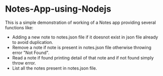 # Notes-App-using-Nodejs
This is a simple demonstration of working of a Notes app providing several functions like:
* Adding a new note to notes.json file if it doesnot exist in json file already to avoid duplication.
* Remove a note if note is present in notes.json file otherwise throwing error "Not Found".
* Read a note if found printing detail of that note and if not found simply throw error.
* List all the notes present in notes.json file.
